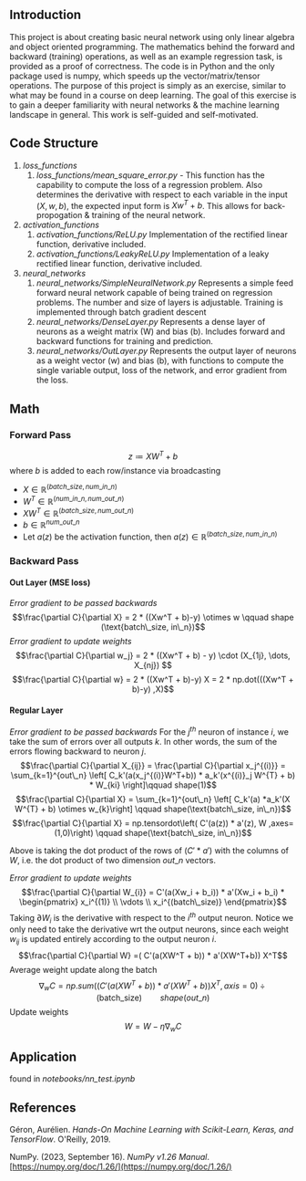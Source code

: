 ## Introduction
This project is about creating basic neural network using only linear algebra and object oriented programming. The mathematics behind the forward and backward (training) operations, as well as an example regression task, is provided as a proof of correctness. The code is in Python and the only package used is numpy, which speeds up the vector/matrix/tensor operations. The purpose of this project is simply as an exercise, similar to what may be found in a course on deep learning. The goal of this exercise is to gain a deeper familiarity with neural networks & the machine learning landscape in general. This work is self-guided and self-motivated.


## Code Structure
1. *loss_functions*
	1. *loss_functions/mean_square_error.py* - This function has the capability to compute the loss of a regression problem. Also determines the derivative with respect to each variable in the input $(X,w,b)$, the expected input form is $Xw^T + b$. This allows for back-propogation & training of the neural network.
2. *activation_functions*
	1. *activation_functions/ReLU.py* Implementation of the rectified linear function, derivative included.
	2. *activation_functions/LeakyReLU.py* Implementation of a leaky rectified linear function, derivative included.
3. *neural_networks*
	1.  *neural_networks/SimpleNeuralNetwork.py* Represents a simple feed forward neural network capable of being trained on regression problems. The number and size of layers is adjustable. Training is implemented through batch gradient descent
	2. *neural_networks/DenseLayer.py* Represents a dense layer of neurons as a weight matrix (W) and bias (b). Includes forward and backward functions for training and prediction.
	3. *neural_networks/OutLayer.py* Represents the output layer of neurons as a weight vector (w) and bias (b), with functions to compute the single variable output, loss of the network, and error gradient from the loss.

## Math
### Forward Pass
$$z\coloneqq X W^T + b$$
where $b$ is added to each row/instance via broadcasting
- $X \in \mathbb{R}^{(batch\_size, num\_in\_n)}$
- $W^T \in \mathbb{R}^{(num\_in\_n, num\_out\_n)}$
- $XW^T \in \mathbb{R}^{(batch\_size, num\_out\_n)}$
- $b \in \mathbb{R}^{num\_out\_n}$
- Let $a(z)$ be the activation function, then $a(z) \in \mathbb{R}^{(batch\_size,num\_in\_n)}$

### Backward Pass
#### Out Layer (MSE loss)
*Error gradient to be passed backwards*
$$\frac{\partial C}{\partial X} = 2 * ((Xw^T + b)-y) \otimes w \qquad shape (\text{batch\_size, in\_n})$$
*Error gradient to update weights*
$$\frac{\partial C}{\partial w_j} = 2 * ((Xw^T + b) - y) 
\cdot (X_{1j}, \dots, X_{nj}) $$
$$\frac{\partial C}{\partial w} = 2 * ((Xw^T + b)-y) X = 2 * np.dot(((Xw^T + b)-y) ,X)$$



#### Regular Layer
*Error gradient to be passed backwards*
For the $j^{th}$ neuron of instance $i$, we take the sum of errors over all outputs $k$. In other words, the sum of the errors flowing backward to neuron $j$.
$$\frac{\partial C}{\partial X_{ij}} = \frac{\partial C}{\partial x_j^{(i)}} =  \sum_{k=1}^{out\_n} \left[ C_k'(a(x_j^{(i)}W^T+b)) * a_k'(x^{(i)}_j W^{T} + b) * W_{ki} \right]\qquad shape(1)$$
$$\frac{\partial C}{\partial X} = \sum_{k=1}^{out\_n} \left[ C_k'(a) *a_k'(X W^{T} + b) \otimes  w_{k}\right] \qquad shape(\text{batch\_size, in\_n})$$
$$\frac{\partial C}{\partial X} = np.tensordot\left( C'(a(z)) * a'(z), W ,axes=(1,0)\right) \qquad shape(\text{batch\_size, in\_n})$$

Above is taking the dot product of the rows of $(C'* a')$ with the columns of $W$, i.e. the dot product of two dimension $out\_n$ vectors.

*Error gradient to update weights*
$$\frac{\partial C}{\partial W_{i}} = 
C'(a(Xw_i + b_i)) * a'(Xw_i + b_i) *  \begin{pmatrix} 
x_i^{(1)} \\
\vdots \\
x_i^{(batch\_size)}
\end{pmatrix}$$
Taking $\partial W_i$ is the derivative with respect to the $i^{th}$ output neuron. Notice we only need to take the derivative wrt the output neurons, since each weight $w_{ij}$ is updated entirely according to the output neuron $i$.
$$\frac{\partial C}{\partial W} =( C'(a(XW^T + b)) * a'(XW^T+b)) X^T$$
Average weight update along the batch
$$\nabla_w C = np.sum\left((C'(a(XW^T + b)) * a'(XW^T+b))X^T, axis=0\right) \div (\text{batch\_size}) \qquad shape(out\_n)$$
Update weights
$$ W = W - \eta \nabla_w C$$


## Application
found in *notebooks/nn_test.ipynb*


## References

Géron, Aurélien. _Hands-On Machine Learning with Scikit-Learn, Keras, and TensorFlow_. O'Reilly, 2019.

NumPy. (2023, September 16). _NumPy v1.26 Manual_. [https://numpy.org/doc/1.26/](https://numpy.org/doc/1.26/)

